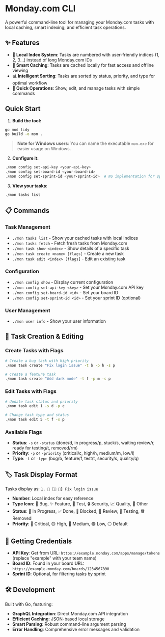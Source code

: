 # Monday.com CLI

A powerful command-line tool for managing your Monday.com tasks with local caching, smart indexing, and efficient task operations.


## ✨ Features

- **🚀 Local Index System**: Tasks are numbered with user-friendly indices (1, 2, 3...) instead of long Monday.com IDs
- **💾 Smart Caching**: Tasks are cached locally for fast access and offline viewing
- **📊 Intelligent Sorting**: Tasks are sorted by status, priority, and type for optimal workflow
- **🎯 Quick Operations**: Show, edit, and manage tasks with simple commands

## Quick Start

1. **Build the tool:**
```bash
go mod tidy
go build -o mon .
```
> **Note for Windows users**: You can name the executable `mon.exe` for easier usage on Windows.

2. **Configure it:**
```bash
./mon config set-api-key <your-api-key>
./mon config set-board-id <your-board-id>
./mon config set-sprint-id <your-sprint-id>  # No implementation for sprints yet, still to come
```

3. **View your tasks:**
```bash
./mon tasks list
```

## 📋 Commands

### Task Management
- `./mon tasks list` - Show your cached tasks with local indices
- `./mon tasks fetch` - Fetch fresh tasks from Monday.com
- `./mon task show <index>` - Show details of a specific task
- `./mon task create <name> [flags]` - Create a new task
- `./mon task edit <index> [flags]` - Edit an existing task

### Configuration
- `./mon config show` - Display current configuration
- `./mon config set-api-key <key>` - Set your Monday.com API key
- `./mon config set-board-id <id>` - Set your board ID
- `./mon config set-sprint-id <id>` - Set your sprint ID (optional)

### User Management
- `./mon user info` - Show your user information

## 🎯 Task Creation & Editing

### Create Tasks with Flags
```bash
# Create a bug task with high priority
./mon task create "Fix login issue" -t b -p h -s p

# Create a feature task
./mon task create "Add dark mode" -t f -p m -s p
```

### Edit Tasks with Flags
```bash
# Update task status and priority
./mon task edit 1 -s d -p c

# Change task type and status
./mon task edit 5 -t f -s p
```

### Available Flags
- **Status**: `-s` or `-status` (done/d, in progress/p, stuck/s, waiting review/r, ready for testing/t, removed/rm)
- **Priority**: `-p` or `-priority` (critical/c, high/h, medium/m, low/l)
- **Type**: `-t` or `-type` (bug/b, feature/f, test/t, security/s, quality/q)

## 🏷️ Task Display Format

Tasks display as: `1. 🐛 [🔄 🔴] Fix login issue`

- **Number**: Local index for easy reference
- **Type Icon**: 🐛 Bug, ✨ Feature, 🧪 Test, 🔒 Security, 📈 Quality, 📝 Other
- **Status**: 🔄 In Progress, ✅ Done, 🚫 Blocked, 👀 Review, 🧪 Testing, 🗑️ Removed
- **Priority**: 🔴 Critical, 🟡 High, 🔵 Medium, 🟢 Low, ⚪ Default

## 🔧 Getting Credentials

- **API Key**: Get from URL: `https://example.monday.com/apps/manage/tokens` (replace "example" with your team name)
- **Board ID**: Found in your board URL: `https://example.monday.com/boards/1234567890`
- **Sprint ID**: Optional, for filtering tasks by sprint

## 🛠️ Development

Built with Go, featuring:
- **GraphQL Integration**: Direct Monday.com API integration
- **Efficient Caching**: JSON-based local storage
- **Smart Parsing**: Robust command-line argument parsing
- **Error Handling**: Comprehensive error messages and validation
